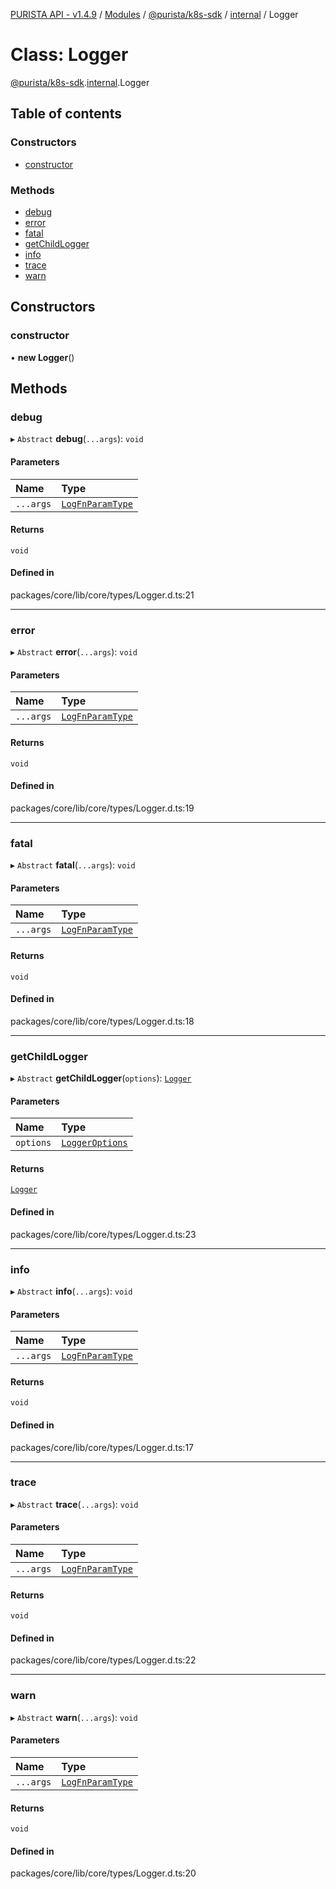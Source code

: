 [PURISTA API - v1.4.9](../README.md) / [Modules](../modules.md) / [@purista/k8s-sdk](../modules/purista_k8s_sdk.md) / [internal](../modules/purista_k8s_sdk.internal.md) / Logger

# Class: Logger

[@purista/k8s-sdk](../modules/purista_k8s_sdk.md).[internal](../modules/purista_k8s_sdk.internal.md).Logger

## Table of contents

### Constructors

- [constructor](purista_k8s_sdk.internal.Logger.md#constructor)

### Methods

- [debug](purista_k8s_sdk.internal.Logger.md#debug)
- [error](purista_k8s_sdk.internal.Logger.md#error)
- [fatal](purista_k8s_sdk.internal.Logger.md#fatal)
- [getChildLogger](purista_k8s_sdk.internal.Logger.md#getchildlogger)
- [info](purista_k8s_sdk.internal.Logger.md#info)
- [trace](purista_k8s_sdk.internal.Logger.md#trace)
- [warn](purista_k8s_sdk.internal.Logger.md#warn)

## Constructors

### constructor

• **new Logger**()

## Methods

### debug

▸ `Abstract` **debug**(`...args`): `void`

#### Parameters

| Name | Type |
| :------ | :------ |
| `...args` | [`LogFnParamType`](../modules/purista_k8s_sdk.internal.md#logfnparamtype) |

#### Returns

`void`

#### Defined in

packages/core/lib/core/types/Logger.d.ts:21

___

### error

▸ `Abstract` **error**(`...args`): `void`

#### Parameters

| Name | Type |
| :------ | :------ |
| `...args` | [`LogFnParamType`](../modules/purista_k8s_sdk.internal.md#logfnparamtype) |

#### Returns

`void`

#### Defined in

packages/core/lib/core/types/Logger.d.ts:19

___

### fatal

▸ `Abstract` **fatal**(`...args`): `void`

#### Parameters

| Name | Type |
| :------ | :------ |
| `...args` | [`LogFnParamType`](../modules/purista_k8s_sdk.internal.md#logfnparamtype) |

#### Returns

`void`

#### Defined in

packages/core/lib/core/types/Logger.d.ts:18

___

### getChildLogger

▸ `Abstract` **getChildLogger**(`options`): [`Logger`](purista_k8s_sdk.internal.Logger.md)

#### Parameters

| Name | Type |
| :------ | :------ |
| `options` | [`LoggerOptions`](../modules/purista_k8s_sdk.internal.md#loggeroptions) |

#### Returns

[`Logger`](purista_k8s_sdk.internal.Logger.md)

#### Defined in

packages/core/lib/core/types/Logger.d.ts:23

___

### info

▸ `Abstract` **info**(`...args`): `void`

#### Parameters

| Name | Type |
| :------ | :------ |
| `...args` | [`LogFnParamType`](../modules/purista_k8s_sdk.internal.md#logfnparamtype) |

#### Returns

`void`

#### Defined in

packages/core/lib/core/types/Logger.d.ts:17

___

### trace

▸ `Abstract` **trace**(`...args`): `void`

#### Parameters

| Name | Type |
| :------ | :------ |
| `...args` | [`LogFnParamType`](../modules/purista_k8s_sdk.internal.md#logfnparamtype) |

#### Returns

`void`

#### Defined in

packages/core/lib/core/types/Logger.d.ts:22

___

### warn

▸ `Abstract` **warn**(`...args`): `void`

#### Parameters

| Name | Type |
| :------ | :------ |
| `...args` | [`LogFnParamType`](../modules/purista_k8s_sdk.internal.md#logfnparamtype) |

#### Returns

`void`

#### Defined in

packages/core/lib/core/types/Logger.d.ts:20
